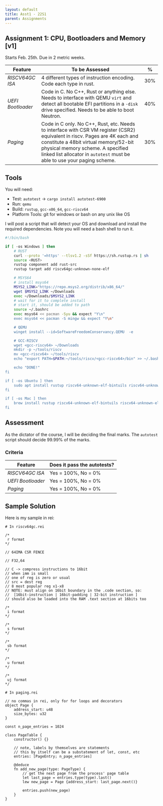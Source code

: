 ```yaml
---
layout: default
title: Asst1 - 22S1
parent: Assignments
---
```

## Assignment 1: CPU, Bootloaders and Memory <strong>[v1]</strong>

Starts Feb. 25th. Due in 2 metric weeks.

| Feature | To be Assessed | % |
| --- | ----------- | --- |
| *RISCV64GC ISA* | 4 different types of instruction encoding. Code each type in rust. | 30% |
| *UEFI Bootloader* | Code in C. No C++, Rust or anything else. Needs to interface with QEMU `virt` and detect all bootable EFI partitions in a `-disk` drive specified. Needs to be able to boot Neutron. | 40% |
| *Paging* | Code in C only. No C++, Rust, etc. Needs to interface with CSR VM register (CSR2) equivalent in riscv. Pages are 4K each and constitute a 48bit virtual memory/52-bit physical memory scheme. A specified linked list allocator in `autotest` must be able to use your paging scheme. | 30% |

## Tools

You will need:

- Test: `autotest` -> `cargo install autotest-6900`
- Run: `qemu`
- Build: `rustup`, `gcc-x86_64`, `gcc-riscv64`
- Platform Tools: git for windows or bash on any unix like OS

I will post a script that will detect your OS and download and install the required dependencies. Note you will need a bash shell to run it.

```bash
#!/bin/bash

if [ -os Windows ] then
    # RUST
    curl --proto '=https' --tlsv1.2 -sSf https://sh.rustup.rs | sh
    source <RUST>
    rustup component add rust-src
    rustup target add riscv64gc-unknown-none-elf

    # MSYS64
    # install msys64
    MSYS2_LINK="https://repo.msys2.org/distrib/x86_64/"
    wget $MSYS2_LINK ~/Downloads
    exec ~/Downloads/$MSYS2_LINK
    # wait for it to complete install
    # start it, should be added to path
    source ~/.bashrc
    exec msys64 << pacman -Syu && expect "Y\n"
    exec msys64 << pacman -S mingw && expect "Y\n"

    # QEMU
    winget install --id=SoftwareFreedomConservancy.QEMU  -e

    # GCC-RISCV
    wget <gcc-riscv64> ~/Downloads
    mkdir -p ~/tools/riscv
    mv <gcc-riscv64> ~/tools/riscv
    echo "export PATH=$PATH:~/tools/riscv/<gcc-riscv64>/bin" >> ~/.bashrc

    echo "DONE!"
fi

if [ -os Ubuntu ] then
    sudo apt install rustup riscv64-unknown-elf-bintuils riscv64-unknown-elf-gcc qemu
fi

if [ -os Mac ] then
    brew install rustup riscv64-unknown-elf-bintuils riscv64-unknown-elf-gcc qemu
fi
```

## Assessment

As the dictator of the course, I will be deciding the final marks. The `autotest` script should decide 99.99% of the marks.

### Criteria

| Feature | Does it pass the autotests? |
| --- | --- |
| *RISCV64GC ISA* | Yes = 100%, No = 0% |
| *UEFI Bootloader* | Yes = 100%, No = 0% |
| *Paging* | Yes = 100%, No = 0% |

## Sample Solution

Here is my sample in rei:

```
# In riscv64gc.rei

/*
 r format
*/

// 64IMA CSR FENCE

// F32,64

// C -> compress instructions to 16bit
// when imm is small
// one of reg is zero or usual
// src = dest reg
// 8 most popular reg x1-x8
// NOTE: must align on 16bit boundary in the .code section, so:
//  [16bit-instruction | 16bit-padding | 32-bit instruction ]
// should also be loaded into the RAM .text section at 16bits too

/*
 i format
*/

/*
 s format
*/

/*
 sb format
*/

/*
 u format
*/

/*
 uj format
*/

# In paging.rei

// no commas in rei, only for for loops and decorators
object Page {
    address_start: u48
    size_bytes: u32
}

const n_page_entries = 1024

class PageTable {
    constructor() {}

    // note, labels by themselves are statements
    // this by itself can be a substatement of let, const, etc
    entries: [PageEntry; n_page_entries]

    @deduce
    fn add_new_page(type: PageType) {
        // get the next page from the process' page table
        let last_page = entries.type(type).last()
        lew new_page = Page {address_start: last_page.next()}

        entries.push(new_page)
    }
}

```
